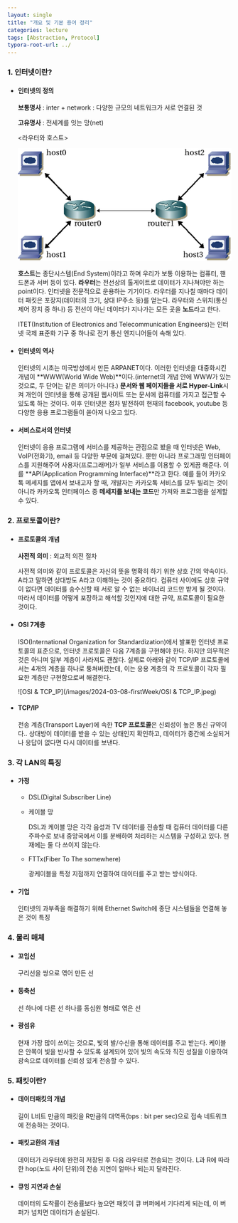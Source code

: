 ```yaml
---
layout: single
title: "개요 및 기본 용어 정리"
categories: lecture
tags: [Abstraction, Protocol]
typora-root-url: ../
---
```


### 1\. 인터넷이란?

- #### 인터넷의 정의

  **보통명사** : inter + network : 다양한 규모의 네트워크가 서로 연결된 것

  **고유명사** : 전세계를 잇는 망(net)

  

  &#60;라우터와 호스트&#62;

  ![router_host](/images/2024-03-08-firstWeek/router_host.png)

  

  **호스트**는 종단시스템(End System)이라고 하며 우리가 보통 이용하는 컴퓨터, 핸드폰과 서버 등이 있다. **라우터**는 전선상의 톨게이트로 데이터가 지나쳐야만 하는 point이다. 인터넷을 전문적으로 운용하는 기기이다. 라우터를 지나칠 때마다 데이터 패킷은 포장지(데이터의 크기, 상대 IP주소 등)를 얻는다. 라우터와 스위치(통신 제어 장치 중 하나) 등 전선이 아닌 데이터가 지나가는 모든 곳을 **노드**라고 한다.

  ITET(Institution of Electronics and Telecommunication Engineers)는 인터넷 국제 표준화 기구 중 하나로 전기 통신 엔지니어들이 속해 있다.

- #### 인터넷의 역사

  인터넷의 시초는 미국방성에서 만든 ARPANET이다. 이러한 인터넷을 대중화시킨 개념이 **WWW(World Wide Web)**이다.(internet의 개념 안에 WWW가 있는 것으로, 두 단어는 같은 의미가 아니다.) **문서와 웹 페이지들을 서로 Hyper-Link**시켜 개인이 인터넷을 통해 공개된 웹사이트 또는 문서에 컴퓨터를 가지고 접근할 수 있도록 하는 것이다. 이후 인터넷은 점차 발전하여 현재의 facebook, youtube 등 다양한 응용 프로그램들이 쏟아져 나오고 있다.

- #### 서비스로서의 인터넷

  인터넷이 응용 프로그램에 서비스를 제공하는 관점으로 봤을 때 인터넷은 Web, VoIP(전화기), email 등 다양한 부문에 걸쳐있다. 뿐만 아니라 프로그래밍 인터페이스를 지원해주어 사용자(프로그래머)가 일부 서비스를 이용할 수 있게끔 해준다. 이를 **API(Application Programming Interface)**라고 한다. 예를 들어 카카오톡 메세지를 앱에서 보내고자 할 때, 개발자는 카카오톡 서비스를 모두 빌리는 것이 아니라 카카오톡 인터페이스 중 **메세지를 보내는 코드**만 가져와 프로그램을 설계할 수 있다.

### 2\. 프로토콜이란?

- #### 프로토콜의 개념

  **사전적 의미** : 외교적 의전 절차

  사전적 의미와 같이 프로토콜은 자신의 뜻을 명확히 하기 위한 상호 간의 약속이다. A라고 말하면 상대방도 A라고 이해하는 것이 중요하다. 컴퓨터 사이에도 상호 규약이 없다면 데이터를 송수신할 때 서로 알 수 없는 바이너리 코드만 받게 될 것이다. 따라서 데이터를 어떻게 포장하고 해석할 것인지에 대한 규약, 프로토콜이 필요한 것이다.

- #### OSI 7계층

  ISO(International Organization for Standardization)에서 발표한 인터넷 프로토콜의 표준으로, 인터넷 프로토콜은 다음 7계층을 구현해야 한다. 하지만 의무적은 것은 아니며 일부 계층이 사라져도 괜찮다. 실제로 아래와 같이 TCP/IP 프로토콜에서는 4개의 계층을 하나로 퉁쳐버렸는데, 이는 응용 계층의 각 프로토콜이 각자 필요한 계층만 구현함으로써 해결한다.

  ![OSI & TCP_IP](/images/2024-03-08-firstWeek/OSI & TCP_IP.jpeg)

- #### TCP/IP

  전송 계층(Transport Layer)에 속한 **TCP 프로토콜**은 신뢰성이 높은 통신 규약이다.. 상대방이 데이터를 받을 수 있는 상태인지 확인하고, 데이터가 중간에 소실되거나 응답이 없다면 다시 데이터를 보낸다.

### 3\. 각 LAN의 특징

- #### 가정

  - DSL(Digital Subscriber Line)

  - 케이블 망

    DSL과 케이블 망은 각각 음성과 TV 데이터를 전송할 때 컴퓨터 데이터를 다른 주파수로 보내 중앙국에서 이를 분배하여 처리하는 시스템을 구성하고 있다. 현재에는 둘 다 쓰이지 않는다.

  - FTTx(Fiber To The somewhere)

    광케이블을 특정 지점까지 연결하여 데이터를 주고 받는 방식이다.

- #### 기업

  인터넷의 과부족을 해결하기 위해 Ethernet Switch에 종단 시스템들을 연결해 놓은 것이 특징

### 4\. 물리 매체

- #### 꼬임선

  구리선을 쌍으로 엮어 만든 선

- #### 동축선

  선 하나에 다른 선 하나를 동심원 형태로 엮은 선

- #### 광섬유

  현재 가장 많이 쓰이는 것으로, 빛의 발/수신을 통해 데이터를 주고 받는다. 케이블은 안쪽이 빛을 반사할 수 있도록 설계되어 있어 빛의 속도와 직진 성질을 이용하여 광속으로 데이터를 신뢰성 있게 전송할 수 있다.

### 5\. 패킷이란?

- #### 데이터패킷의 개념

  길이 L비트 만큼의 패킷을 R만큼의 대역폭(bps : bit per sec)으로 접속 네트워크에 전송하는 것이다.

- #### 패킷교환의 개념

  데이터가 라우터에 완전히 저장된 후 다음 라우터로 전송되는 것이다. L과 R에 따라 한 hop(노드 사이 단위)의 전송 지연이 얼마나 되는지 달라진다.

- #### 큐잉 지연과 손실

  데이터의 도착률이 전송률보다 높으면 패킷이 큐 버퍼에서 기다리게 되는데, 이 버퍼가 넘치면 데이터가 손실된다.